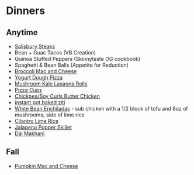 # Dinners

## Anytime
* [Salisbury Steaks](https://www.rabbitandwolves.com/vegan-lentil-salisbury-steak/)
* Bean + Guac Tacos (VB Creation)
* Quinoa Stuffed Peppers (Skinnytaste OG cookbook)
* Spaghetti & Bean Balls (Appetite for Reduction)
* [Broccoli Mac and Cheese](https://www.skinnytaste.com/skinny-baked-broccoli-macaroni-and/)
* [Yogurt Dough Pizza](https://www.skinnytaste.com/grilled-pizza/)
* [Mushroom Kale Lasagna Rolls](https://www.skinnytaste.com/mushroom-kale-lasagna-rolls/)
* [Pizza Cups](https://emilybites.com/2017/05/pizza-wonton-cups.html)
* [Chickpea/Soy Curls Butter Chicken](https://www.veganricha.com/instant-pot-vegan-butter-chicken/#wprm-recipe-container-19577)
* [instant pot baked ziti](https://www.skinnytaste.com/instant-pot-baked-ziti/)
* [White Bean Enchiladas](https://www.skinnytaste.com/chicken-and-white-bean-enchiladas-with/) - sub chicken with a 1/2 block of tofu and 8oz of mushrooms; side of lime rice
* [Cilantro Lime Rice](https://www.skinnytaste.com/chipotle-cilantro-lime-rice-4-pts/)
* [Jalapeno Popper Skillet](https://www.veganricha.com/jalapeno-popper-skillet/)
* [Dal Makhani](https://rainbowplantlife.com/vegan-dal-makhani/#recipe)

## Fall
* [Pumpkin Mac and Cheese](https://www.skinnytaste.com/pumpkin-mac-and-cheese-with-roasted-veggies/)
